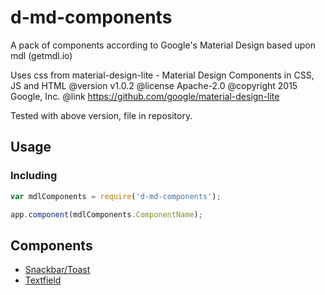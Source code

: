 # d-md-components
A pack of components according to Google's Material Design based upon mdl (getmdl.io)

Uses css from material-design-lite - Material Design Components in CSS, JS and HTML
@version v1.0.2
@license Apache-2.0
@copyright 2015 Google, Inc.
@link https://github.com/google/material-design-lite

Tested with above version, file in repository.

Usage
-----
### Including
```javascript
var mdlComponents = require('d-md-components');

app.component(mdlComponents.ComponentName);
```

Components
----------
- [Snackbar/Toast](snackbar/)
- [Textfield](textfield/)
